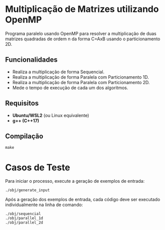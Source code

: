 # Multiplicação de Matrizes utilizando OpenMP

Programa paralelo usando OpenMP para resolver a multiplicação de duas matrizes quadradas de ordem n da forma C=AxB usando o particionamento 2D.

## Funcionalidades
- Realiza a multiplicação de forma Sequencial.
- Realiza a multiplicação de forma Paralela com Particionamento 1D.
- Realiza a multiplicação de forma Paralela com Particionamento 2D.
- Mede o tempo de execução de cada um dos algoritmos.

## Requisitos

- **Ubuntu/WSL2** (ou Linux equivalente)
- **g++ (C++17)**

## Compilação

    make

# Casos de Teste

Para iniciar o processo, execute a geração de exemplos de entrada:
```
./obj/generate_input
```

Após a geração dos exemplos de entrada, cada código deve ser executado individualmente na linha de comando:
```
./obj/sequencial
./obj/parallel_1d
./obj/parallel_2d
```
